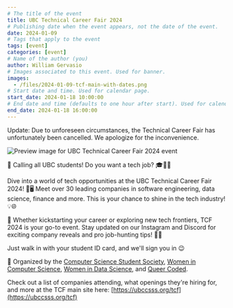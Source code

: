```yaml
---
# The title of the event
title: UBC Technical Career Fair 2024
# Publishing date when the event appears, not the date of the event.
date: 2024-01-09
# Tags that apply to the event
tags: [event]
categories: [event]
# Name of the author (you)
author: William Gervasio
# Images associated to this event. Used for banner.
images:
  - /files/2024-01-09-tcf-main-with-dates.png
# Start date and time. Used for calendar page.
start_date: 2024-01-18 10:00:00
# End date and time (defaults to one hour after start). Used for calendar page.
end_date: 2024-01-18 16:00:00
---
```


Update: Due to unforeseen circumstances, the Technical Career Fair has unfortunately been cancelled. We apologize for the inconvenience.

![Preview image for UBC Technical Career Fair 2024 event](/files/2024-01-09-tcf-main-with-dates.png)

🚀 Calling all UBC students! Do you want a tech job? 🎓👩‍💻

Dive into a world of tech opportunities at the UBC Technical Career Fair 2024! 💼🖥️ Meet over 30 leading companies in software engineering, data science, finance and more. This is your chance to shine in the tech industry! 💡🌐

🤖 Whether kickstarting your career or exploring new tech frontiers, TCF 2024 is your go-to event. Stay updated on our Instagram and Discord for exciting company reveals and pro job-hunting tips! 🎉🔗

Just walk in with your student ID card, and we'll sign you in 😉

🤝 Organized by the [Computer Science Student Society](https://ubccsss.org/), [Women in Computer Science](https://ubcwics.com), [Women in Data Science](https://www.instagram.com/widsubc), and [Queer Coded](https://queercoded.ca).

Check out a list of companies attending, what openings they're hiring for, and more at the TCF main site here: [https://ubccsss.org/tcf](https://ubccsss.org/tcf)
